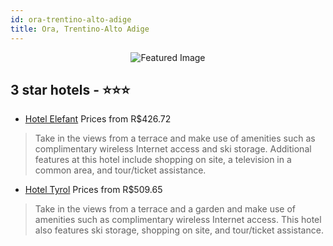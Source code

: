 ```yaml
---
id: ora-trentino-alto-adige
title: Ora, Trentino-Alto Adige
---
```


<center><img src="https://i.travelapi.com/hotels/4000000/3890000/3883900/3883807/c824b90c_z.jpg" alt="Featured Image" /></center>


##  3 star hotels - ⭐️⭐️⭐️

-    [Hotel Elefant](https://us.hurb.com/br/hotels/ora/hotel-elefant-JNP-JP347966?cmp=18055) Prices from R$426.72
   > Take in the views from a terrace and make use of amenities such as complimentary wireless Internet access and ski storage. Additional features at this hotel include shopping on site, a television in a common area, and tour/ticket assistance.
-    [Hotel Tyrol](https://us.hurb.com/br/hotels/ora/hotel-tyrol-JNP-JP395786?cmp=18055) Prices from R$509.65
   > Take in the views from a terrace and a garden and make use of amenities such as complimentary wireless Internet access. This hotel also features ski storage, shopping on site, and tour/ticket assistance.
